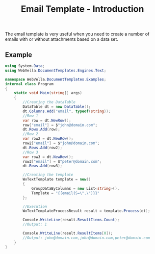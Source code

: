 ﻿---
order: 1
title: Email Template - Introduction
menu: Introduction
toc: false
---
The email template is very useful when you need to create a number of emails with or without attachments based on a data set.
## Example
```csharp
using System.Data;
using WebVella.DocumentTemplates.Engines.Text;

namespace WebVella.DocumentTemplates.Examples;
internal class Program
{
	static void Main(string[] args)
	{
		//Creating the DataTable
		DataTable dt = new DataTable();
		dt.Columns.Add("email", typeof(string));
		//Row 1
		var row = dt.NewRow();
		row["email"] = $"john@domain.com";
		dt.Rows.Add(row);
		//Row 2
		var row2 = dt.NewRow();
		row2["email"] = $"john@domain.com";
		dt.Rows.Add(row2);
		//Row 3
		var row3 = dt.NewRow();
		row3["email"] = $"peter@domain.com";
		dt.Rows.Add(row3);

		//Creating the template
		WvTextTemplate template = new()
		{
			GroupDataByColumns = new List<string>(),
			Template = "{{email(S=\",\")}}"
		};

		//Execution
		WvTextTemplateProcessResult result = template.Process(dt);

		Console.WriteLine(result.ResultItems.Count);
		//Output: 1

		Console.WriteLine(result.ResultItems[0]);
		//Output: john@domain.com,john@domain.com,peter@domain.com
	}
}
```